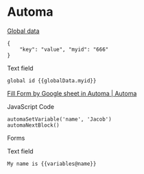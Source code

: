 # Automa

[Global data](https://docs.automa.site/workflow/global-data.html)  
```
{
	"key": "value", "myid": "666"
}
```

Text field
```
global id {{globalData.myid}}  
```


[Fill Form by Google sheet in Automa | Automa](https://www.youtube.com/watch?v=Zuk6fBc2EjE&list=PLBW9VlVpFr4y3NkZjp0O5SsUMAnwaX171&index=3)

JavaScript Code  

```
automaSetVariable('name', 'Jacob')
automaNextBlock()
```

Forms  

Text field
```
My name is {{variables@name}}
```
